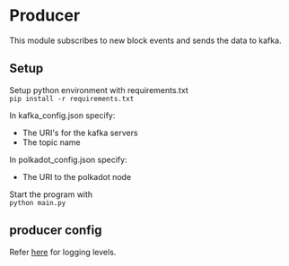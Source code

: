 # Producer

This module subscribes to new block events and sends the data to kafka.

## Setup

Setup python environment with requirements.txt  
```pip install -r requirements.txt```

In kafka_config.json specify:
* The URI's for the kafka servers
* The topic name

In polkadot_config.json specify:
* The URI to the polkadot node

Start the program with   
```python main.py```

## producer config
Refer [here](https://docs.python.org/3/library/logging.html#levels) for logging levels.